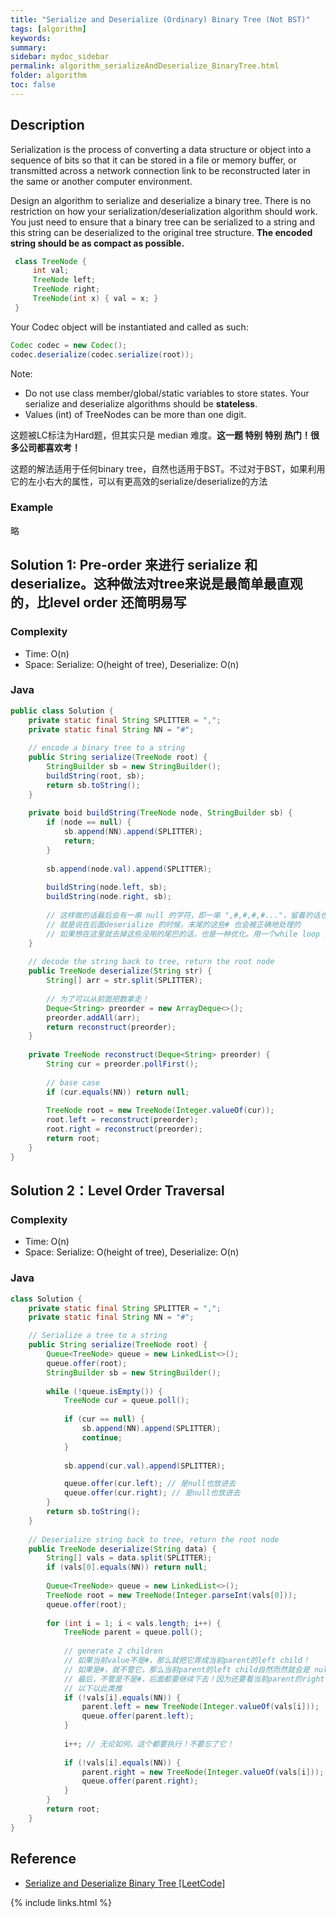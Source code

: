```yaml
---
title: "Serialize and Deserialize (Ordinary) Binary Tree (Not BST)"
tags: [algorithm]
keywords:
summary:
sidebar: mydoc_sidebar
permalink: algorithm_serializeAndDeserialize_BinaryTree.html
folder: algorithm
toc: false
---
```


## Description
Serialization is the process of converting a data structure or object into a sequence of bits so that it can be stored in a file or memory buffer, or transmitted across a network connection link to be reconstructed later in the same or another computer environment.

Design an algorithm to serialize and deserialize a binary tree. There is no restriction on how your serialization/deserialization algorithm should work. You just need to ensure that a binary tree can be serialized to a string and this string can be deserialized to the original tree structure. **The encoded string should be as compact as possible.**
```java
 class TreeNode {
     int val;
     TreeNode left;
     TreeNode right;
     TreeNode(int x) { val = x; }
 }
```
Your Codec object will be instantiated and called as such:
```java
Codec codec = new Codec();
codec.deserialize(codec.serialize(root));
```

Note:
* Do not use class member/global/static variables to store states. Your serialize and deserialize algorithms should be **stateless**.
* Values (int) of TreeNodes can be more than one digit.

这题被LC标注为Hard题，但其实只是 median 难度。**这一题 特别 特别 热门！很多公司都喜欢考！**

这题的解法适用于任何binary tree，自然也适用于BST。不过对于BST，如果利用它的左小右大的属性，可以有更高效的serialize/deserialize的方法

### Example
略

## Solution 1: Pre-order 来进行 serialize 和 deserialize。这种做法对tree来说是最简单最直观的，比level order 还简明易写

### Complexity
* Time: O(n)
* Space: Serialize: O(height of tree), Deserialize: O(n)

### Java
```java
public class Solution {
    private static final String SPLITTER = ",";
    private static final String NN = "#";
    
    // encode a binary tree to a string
    public String serialize(TreeNode root) {
        StringBuilder sb = new StringBuilder();
        buildString(root, sb);
        return sb.toString();
    }
    
    private boid buildString(TreeNode node, StringBuilder sb) {
        if (node == null) {
            sb.append(NN).append(SPLITTER);
            return;
        }
        
        sb.append(node.val).append(SPLITTER);
        
        buildString(node.left, sb);
        buildString(node.right, sb);
        
        // 这样做的话最后会有一串 null 的字符，即一串 ",#,#,#,#..."，留着的话也不会导致错误，
        // 就是说在后面deserialize 的时候，末尾的这些# 也会被正确地处理的
        // 如果想在这里就去掉这些没用的尾巴的话，也是一种优化。用一个while loop 就行了
    }
    
    // decode the string back to tree, return the root node
    public TreeNode deserialize(String str) {
        String[] arr = str.split(SPLITTER);
        
        // 为了可以从前面把数拿走！
        Deque<String> preorder = new ArrayDeque<>();
        preorder.addAll(arr);
        return reconstruct(preorder);
    }
    
    private TreeNode reconstruct(Deque<String> preorder) {
        String cur = preorder.pollFirst();
        
        // base case
        if (cur.equals(NN)) return null;
        
        TreeNode root = new TreeNode(Integer.valueOf(cur));
        root.left = reconstruct(preorder);
        root.right = reconstruct(preorder);
        return root;
    }
}
```

## Solution 2：Level Order Traversal

### Complexity
* Time: O(n)
* Space: Serialize: O(height of tree), Deserialize: O(n)

### Java
```java
class Solution {
    private static final String SPLITTER = ",";
    private static final String NN = "#";

    // Serialize a tree to a string
    public String serialize(TreeNode root) {
        Queue<TreeNode> queue = new LinkedList<>();
        queue.offer(root);
        StringBuilder sb = new StringBuilder();
        
        while (!queue.isEmpty()) {
            TreeNode cur = queue.poll();
            
            if (cur == null) {
                sb.append(NN).append(SPLITTER);
                continue;
            }
            
            sb.append(cur.val).append(SPLITTER);

            queue.offer(cur.left); // 是null也放进去
            queue.offer(cur.right); // 是null也放进去
        }
        return sb.toString();
    }
    
    // Deserialize string back to tree, return the root node
    public TreeNode deserialize(String data) {
        String[] vals = data.split(SPLITTER);
        if (vals[0].equals(NN)) return null;
        
        Queue<TreeNode> queue = new LinkedList<>();
        TreeNode root = new TreeNode(Integer.parseInt(vals[0]));
        queue.offer(root);
  
        for (int i = 1; i < vals.length; i++) {
            TreeNode parent = queue.poll();
            
            // generate 2 children
            // 如果当前value不是#，那么就把它弄成当前parent的left child！
            // 如果是#，就不管它，那么当前parent的left child自然而然就会是 null。
            // 最后，不管是不是#，后面都要继续下去！因为还要看当前parent的right child是怎么回事，它是不是null，
            // 以下以此类推
            if (!vals[i].equals(NN)) {
                parent.left = new TreeNode(Integer.valueOf(vals[i]));
                queue.offer(parent.left);
            }
            
            i++; // 无论如何，这个都要执行！不要忘了它！
            
            if (!vals[i].equals(NN)) {
                parent.right = new TreeNode(Integer.valueOf(vals[i]));
                queue.offer(parent.right);
            }
        }
        return root;
    }
}
```

## Reference
* [Serialize and Deserialize Binary Tree [LeetCode]](https://leetcode.com/problems/serialize-and-deserialize-binary-tree/description/)

{% include links.html %}
